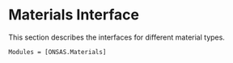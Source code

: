 # Materials Interface

This section describes the interfaces for different material types.

```@autodocs
Modules = [ONSAS.Materials]
```
